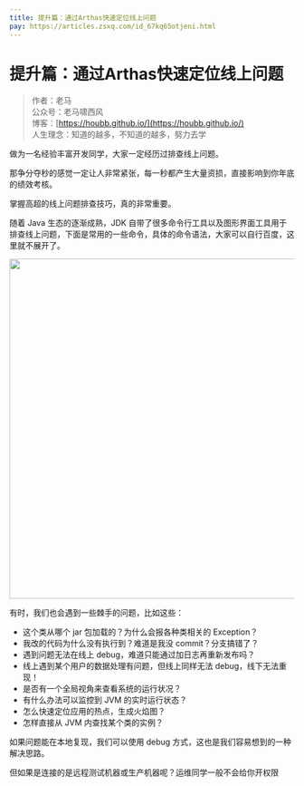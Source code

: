 ```yaml
---
title: 提升篇：通过Arthas快速定位线上问题
pay: https://articles.zsxq.com/id_67kq65otjeni.html
---
```


#  提升篇：通过Arthas快速定位线上问题

> 作者：老马
> <br/>公众号：老马啸西风
> <br/> 博客：[https://houbb.github.io/](https://houbb.github.io/)
> <br/> 人生理念：知道的越多，不知道的越多，努力去学

做为一名经验丰富开发同学，大家一定经历过排查线上问题。

那争分夺秒的感觉一定让人非常紧张，每一秒都产生大量资损，直接影响到你年底的绩效考核。

掌握高超的线上问题排查技巧，真的非常重要。

随着 Java 生态的逐渐成熟，JDK 自带了很多命令行工具以及图形界面工具用于排查线上问题，下面是常用的一些命令，具体的命令语法，大家可以自行百度，这里就不展开了。

<div align="left">
    <img src="https://houbb.github.io/images/pay/arch/23-1.png" width="600px">
</div>

有时，我们也会遇到一些棘手的问题，比如这些：

- 这个类从哪个 jar 包加载的？为什么会报各种类相关的 Exception？
- 我改的代码为什么没有执行到？难道是我没 commit？分支搞错了？
- 遇到问题无法在线上 debug，难道只能通过加日志再重新发布吗？
- 线上遇到某个用户的数据处理有问题，但线上同样无法 debug，线下无法重现！
- 是否有一个全局视角来查看系统的运行状况？
- 有什么办法可以监控到 JVM 的实时运行状态？
- 怎么快速定位应用的热点，生成火焰图？
- 怎样直接从 JVM 内查找某个类的实例？


如果问题能在本地复现，我们可以使用 debug 方式，这也是我们容易想到的一种解决思路。

但如果是连接的是远程测试机器或生产机器呢？运维同学一般不会给你开权限



